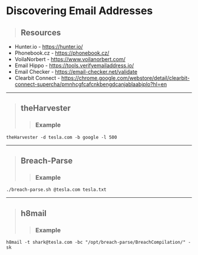 # Discovering Email Addresses

> ## **Resources**

- Hunter.io - https://hunter.io/
- Phonebook.cz - https://phonebook.cz/
- VoilaNorbert - https://www.voilanorbert.com/
- Email Hippo - https://tools.verifyemailaddress.io/
- Email Checker - https://email-checker.net/validate
- Clearbit Connect - https://chrome.google.com/webstore/detail/clearbit-connect-supercha/pmnhcgfcafcnkbengdcanjablaabjplo?hl=en

---

> ## **theHarvester**
>> ### **Example**
```
theHarvester -d tesla.com -b google -l 500
```

---

> ## **Breach-Parse**
>> ### **Example**
```
./breach-parse.sh @tesla.com tesla.txt

```

---

> ## **h8mail**
>> ### **Example**
```
h8mail -t shark@tesla.com -bc "/opt/breach-parse/BreachCompilation/" -sk
```